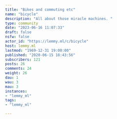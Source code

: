 ```yaml
---
title: "Bikes and commuting etc" 
name: "bicycle"
description: "All about those miracle machines. "
type: community
date: "2023-06-16 11:07:33"
draft: false
nsfw: false
actor_id: "https://lemmy.ml/c/bicycle"
host: lemmy.ml
lastmod: "1969-12-31 19:00:00"
published: "2020-06-15 18:43:56"
subscribers: 121
posts: 26
comments: 24
weight: 26
dau: 1
wau: 3
mau: 3
instances:
- "lemmy_ml"
tags: 
- "lemmy_ml"

---
```

